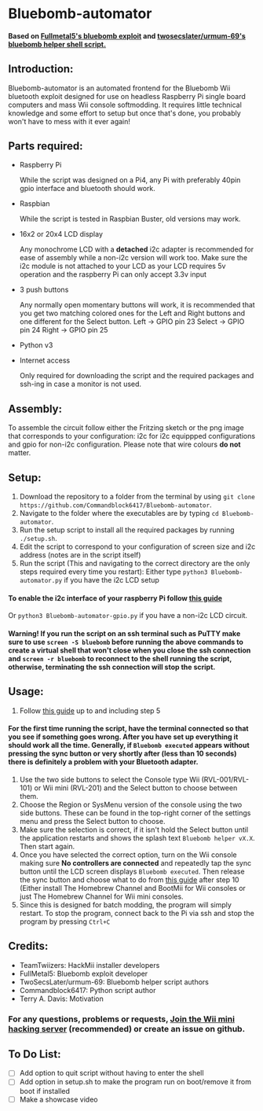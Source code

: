 # Bluebomb-automator
#### Based on [Fullmetal5's bluebomb exploit](https://github.com/Fullmetal5/bluebomb/releases) and [twosecslater/urmum-69's bluebomb helper shell script.](https://git.snopyta.org/twosecslater/bluebomb-helper)
## Introduction:
  Bluebomb-automator is an automated frontend for the Bluebomb Wii bluetooth exploit designed for use on headless Raspberry Pi single board computers and mass Wii console softmodding. It requires little technical knowledge and some effort to setup but once that's done, you probably won't have to mess with it ever again!
## Parts required:
  * Raspberry Pi
    
    While the script was designed on a Pi4, any Pi with preferably 40pin gpio interface and bluetooth should work.
  * Raspbian
    
    While the script is tested in Raspbian Buster, old versions may work.
  * 16x2 or 20x4 LCD display
    
    Any monochrome LCD with a **detached** i2c adapter is recommended for ease of assembly while a non-i2c version will work too. Make sure the i2c module is not attached to your LCD as your LCD requires 5v operation and the raspberry Pi can only accept 3.3v input
  * 3 push buttons
     
    Any normally open momentary buttons will work, it is recommended that you get two matching colored ones for the Left and Right buttons and one different for the Select button.
      Left -> GPIO pin 23
      Select -> GPIO pin 24
      Right -> GPIO pin 25
      
  * Python v3
  
  * Internet access
  
    Only required for downloading the script and the required packages and ssh-ing in case a monitor is not used.
  
  ## Assembly:
   To assemble the circuit follow either the Fritzing sketch or the png image that corresponds to your configuration: i2c for i2c equippped configurations and gpio for non-i2c configuration. Please note that wire colours **do not** matter.
  ## Setup:
   1. Download the repository to a folder from the terminal by using `git clone https://github.com/Commandblock6417/Bluebomb-automator`. 
   1. Navigate to the folder where the executables are by typing `cd Bluebomb-automator`. 
   1. Run the setup script to install all the required packages by running `./setup.sh`.
   1. Edit the script to correspond to your configuration of screen size and i2c address (notes are in the script itself)
   1. Run the script (This and navigating to the correct directory are the only steps required every time you restart):
   Either type `python3 Bluebomb-automator.py` if you have the i2c LCD setup
   #### To enable the i2c interface of your raspberry Pi follow [this guide](https://www.raspberrypi-spy.co.uk/2014/11/enabling-the-i2c-interface-on-the-raspberry-pi/)
   Or `python3 Bluebomb-automator-gpio.py` if you have a non-i2c LCD circuit.
   #### Warning! If you run the script on an ssh terminal such as PuTTY make sure to use `screen -S bluebomb` before running the above commands to create a virtual shell that won't close when you close the ssh connection and `screen -r bluebomb` to reconnect to the shell running the script, otherwise, terminating the ssh connection will stop the script.
  ## Usage:
  1. Follow [this guide](https://wii.guide/bluebomb) up to and including step 5
  #### For the first time running the script, have the terminal connected so that you see if something goes wrong. After you have set up everything it should work all the time. Generally, if `Bluebomb executed` appears without pressing the sync button or very shortly after (less than 10 seconds) there is definitely a problem with your Bluetooth adapter.
  1. Use the two side buttons to select the Console type Wii (RVL-001/RVL-101) or Wii mini (RVL-201) and the Select button to choose between them.
  1. Choose the Region or SysMenu version of the console using the two side buttons. These can be found in the top-right corner of the settings menu and press the Select button to choose.
  1. Make sure the selection is correct, if it isn't hold the Select button until the application restarts and shows the splash text `Bluebomb helper vX.X`. Then start again.
  1. Once you have selected the correct option, turn on the Wii console making sure **No controllers are connected** and repeatedly tap the sync button until the LCD screen displays `Bluebomb executed`. Then release the sync button and choose what to do from [this guide](https://wii.guide/bluebomb) after step 10 (Either install The Homebrew Channel and BootMii for Wii consoles or just The Homebrew Channel for Wii mini consoles.
  1. Since this is designed for batch modding, the program will simply restart. To stop the program, connect back to the Pi via ssh and stop the program by pressing `Ctrl+C`
 ## Credits:
   * TeamTwiizers: HackMii installer developers
   * FullMetal5: Bluebomb exploit developer
   * TwoSecsLater/urmum-69: Bluebomb helper script authors
   * Commandblock6417: Python script author
   * Terry A. Davis: Motivation
 ### For any questions, problems or requests, [Join the Wii mini hacking server](https://discord.gg/KGBqNRb) (recommended) or create an issue on github.
 ## To Do List:
 - [ ] Add option to quit script without having to enter the shell
 - [ ] Add option in setup.sh to make the program run on boot/remove it from boot if installed
 - [ ] Make a showcase video
